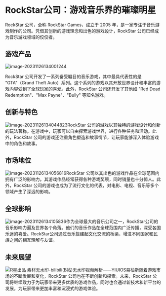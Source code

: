 # RockStar公司：游戏音乐界的璀璨明星

RockStar 公司，全称 RockStar Games，成立于 2005 年，是一家专注于音乐游戏制作的公司。凭借其创新的游戏理念和出色的游戏设计，RockStar 公司已经成为音乐游戏领域的佼佼者。

## 游戏产品

![image-20231126134001244](C:\Users\张贤豪\AppData\Roaming\Typora\typora-user-images\image-20231126134001244.png)

RockStar 公司开发了一系列备受瞩目的音乐游戏，其中最具代表性的是 "GTA"（Grand Theft Auto）系列。这个系列的游戏以其开放世界设计和丰富的游戏内容受到了全球玩家的喜爱。此外，RockStar 公司还开发了其他如 "Red Dead Redemption"、"Max Payne"、"Bully" 等知名游戏。

## 创新与特色

![image-20231126134044823](C:\Users\张贤豪\AppData\Roaming\Typora\typora-user-images\image-20231126134044823.png)RockStar 公司的游戏以其独特的游戏设计和创新的玩法著称。在游戏中，玩家可以自由探索游戏世界，进行各种任务和活动。此外，RockStar 公司的游戏还注重角色塑造和故事情节，让玩家能够深入体验游戏中的角色和故事。

## 市场地位

![image-20231126134056816](C:\Users\张贤豪\AppData\Roaming\Typora\typora-user-images\image-20231126134056816.png)RockStar 公司以其出色的游戏作品在全球范围内拥有广泛的影响力。其游戏作品经常获得各种游戏奖项，同时销量也十分惊人。此外，RockStar 公司的游戏也成为了流行文化的代表，对电影、电视、音乐等多个领域产生了深远的影响。

## 全球影响

![image-20231126134105836](C:\Users\张贤豪\AppData\Roaming\Typora\typora-user-images\image-20231126134105836.png)作为全球最大的音乐公司之一，RockStar公司的音乐影响力遍及世界各个角落。他们的音乐作品在全球范围内广泛传播，深受各国乐迷的喜爱。RockStar公司通过音乐搭建起文化交流的桥梁，增进不同国家和民族之间的相互理解与友谊。

## 未来展望

![R星出品 素材无水印-bilibili(B站)无水印视频解析——YIUIOS易柚斯](https://ts1.cn.mm.bing.net/th/id/R-C.485f972fb28c5976fa9b23bd59b91fb3?rik=tQGjnxbExVEstg&riu=http%3a%2f%2fi2.hdslb.com%2fbfs%2farchive%2f7c4676f9e3b5ea7b400b334ef67191123b6fe47f.jpg&ehk=kEOBPIKaTq2LcdYgqJJ%2bynQuR22FWygGk%2fNrw3Vx0oQ%3d&risl=&pid=ImgRaw&r=0)随着游戏市场的不断发展和变化，RockStar 公司也在不断创新和探索。未来，RockStar 公司将继续致力于为玩家带来更多优质的游戏作品，同时也会通过新技术和新平台的发展，为玩家带来更加丰富和沉浸式的游戏体验。